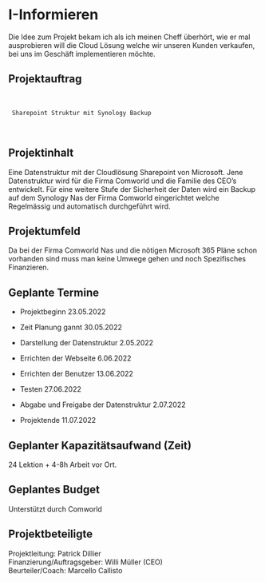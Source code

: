 # I-Informieren

Die Idee zum Projekt bekam ich als ich meinen Cheff überhört, wie er mal ausprobieren will die Cloud Lösung welche wir unseren Kunden verkaufen, bei uns im Geschäft implementieren möchte.

## Projektauftrag
<br>

     Sharepoint Struktur mit Synology Backup
<br>

## Projektinhalt
Eine Datenstruktur mit der Cloudlösung Sharepoint von Microsoft.
Jene Datenstruktur wird für die Firma Comworld und die Familie des CEO’s entwickelt.
Für eine weitere Stufe der Sicherheit der Daten wird ein Backup auf dem Synology Nas der Firma Comworld eingerichtet welche Regelmässig und automatisch durchgeführt wird.

## Projektumfeld
Da bei der Firma Comworld Nas und die nötigen Microsoft 365 Pläne schon vorhanden sind muss man keine Umwege gehen und noch Spezifisches Finanzieren.

## Geplante Termine

*	Projektbeginn 	23.05.2022

*	Zeit Planung gannt	30.05.2022

*	Darstellung der Datenstruktur 	2.05.2022

*	Errichten der Webseite	6.06.2022

*	Errichten der Benutzer	13.06.2022

*	Testen	27.06.2022

*	Abgabe und Freigabe der Datenstruktur	2.07.2022 

*	Projektende 	11.07.2022 

## Geplanter Kapazitätsaufwand (Zeit) 
24 Lektion + 4-8h Arbeit vor Ort.
 
## Geplantes Budget

Unterstützt durch Comworld 

## Projektbeteiligte

Projektleitung: Patrick Dillier<br>
Finanzierung/Auftragsgeber: Willi Müller (CEO)<br>
Beurteiler/Coach: Marcello Callisto
